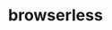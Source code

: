 ---
blog: https://docs.browserless.io/blog/
codehost: https://github.com/https://github.com/joelgriffith/browserless
logohandle: browserlessio
sort: browserless
title: browserless
twitter: https://x.com/browserless
website: https://www.browserless.io/
---